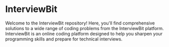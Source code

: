 # InterviewBit
Welcome to the InterviewBit repository! Here, you'll find comprehensive solutions to a wide range of coding problems from the InterviewBit platform. InterviewBit is an online coding platform designed to help you sharpen your programming skills and prepare for technical interviews.
